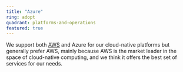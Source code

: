 ```yaml
---
title: "Azure"
ring: adopt
quadrant: platforms-and-operations
featured: true
---
```


We support both <a href="aws.html">AWS</a> and Azure for our cloud-native platforms but generally
prefer AWS, mainly because AWS is the market leader in the space of cloud-native computing,
and we think it offers the best set of services for our needs.